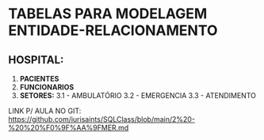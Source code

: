 # TABELAS PARA MODELAGEM ENTIDADE-RELACIONAMENTO
## HOSPITAL:

1. **PACIENTES**
2. **FUNCIONARIOS**
3. **SETORES:**
   3.1 - AMBULATÓRIO
   3.2 - EMERGENCIA
   3.3 - ATENDIMENTO

LINK P/ AULA NO GIT: https://github.com/iurisaints/SQLClass/blob/main/2%20-%20%20%F0%9F%AA%9FMER.md
